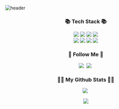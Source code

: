 
![header](https://capsule-render.vercel.app/api?type=waving&color=auto&height=300&section=header&text=Hi%20I'm%20HyunWoong&fontSize=90)

<h3 align="center">📚 Tech Stack 📚</h3>
<p align="center">
  <img src="https://img.shields.io/badge/Android-3DDC84?style=flat-square&logo=Android&logoColor=white"/>
  <img src="https://img.shields.io/badge/Java-007396?style=flat-square&logo=Java&logoColor=white"/>
  <img src="https://img.shields.io/badge/Eclipse-2C2255?style=flat-square&logo=Eclipse&logoColor=white"/>
  <img src="https://img.shields.io/badge/SpringBoot-6DB33F?style=flat-square&logo=SpringBoot&logoColor=white"/>
<br>
  <img src="https://img.shields.io/badge/HTML-E34F26?style=flat-square&logo=HTML5&logoColor=white"/>
  <img src="https://img.shields.io/badge/CSS3-FF9933?style=flat-square&logo=CSS3&logoColor=white"/>
  <img src="https://img.shields.io/badge/JavaScript-FFE400?style=flat-square&logo=JavaScript&logoColor=white"/>
  <img src="https://img.shields.io/badge/VS Code-007ACC?style=flat-square&logo=VisualStudioCode&logoColor=white">
</p>

<h3 align="center">🌈 Follow Me 🌈</h3>
<p align="center">
  <a href="https://woong1120.tistory.com"><img src="https://img.shields.io/badge/TISTORY-FF5E00?style=flat-square&logo=TISTORY&logoColor=white&link=https://woong1120.tistory.com"/></a>&nbsp
  <a href="https://www.instagram.com/woong.hj/"><img src="https://img.shields.io/badge/Instagram-E4405F?style=flat-square&logo=Instagram&logoColor=white&link=https://www.instagram.com/woong.hj/"/></a>&nbsp
</p>

<h3 align="center">👩‍💻 My Github Stats 👩‍💻</h3>
<div align="center">

<p>
    <img src="https://github-readme-stats.vercel.app/api?username=JeongHyunWoong&show_icons=true"/></a>&nbsp 
</p>
</div>

<p align="center">
  <a href="https://hits.seeyoufarm.com"><img src="https://hits.seeyoufarm.com/api/count/incr/badge.svg?url=https%3A%2F%2Fgithub.com%2FJeongHyunWoong&count_bg=%230BDA1F&title_bg=%231E40DA&icon=androidstudio.svg&icon_color=%233ED15E&title=visit&edge_flat=false"/></a>
</p>

